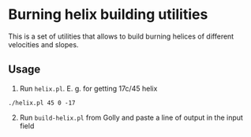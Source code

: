 Burning helix building utilities
================================

This is a set of utilities that allows to build burning helices of different
velocities and slopes.

Usage
-----

1. Run `helix.pl`. E. g. for getting 17c/45 helix
```
./helix.pl 45 0 -17
```

2. Run `build-helix.pl` from Golly and paste a line of output in the input field
